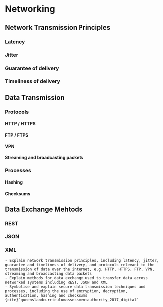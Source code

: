 # Networking

## Network Transmission Principles


### Latency


### Jitter


### Guarantee of delivery


### Timeliness of delivery


## Data Transmission

### Protocols

#### HTTP / HTTPS


#### FTP / FTPS


#### VPN


#### Streaming and broadcasting packets

### Processes


#### Hashing


#### Checksums


## Data Exchange Mehtods

### REST


### JSON


### XML



```{admonition} Unit 4 subject matter covered:
- Explain network transmission principles, including latency, jitter, guarantee and timeliness of delivery, and protocols relevant to the transmission of data over the internet, e.g. HTTP, HTTPS, FTP, VPN, streaming and broadcasting data packets
- Explain methods for data exchange used to transfer data across networked systems including REST, JSON and XML
- Symbolise and explain secure data transmission techniques and processes, including the use of encryption, decryption, authentication, hashing and checksums
{cite}`queenslandcurriculumassessmentauthority_2017_digital`
```